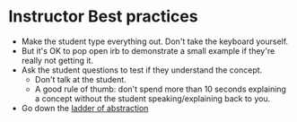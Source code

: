 # Instructor Best practices

* Make the student type everything out.  Don't take the keyboard yourself.
* But it's OK to pop open irb to demonstrate a small example if they're really not getting it.
* Ask the student questions to test if they understand the concept.
    * Don't talk at the student.
    * A good rule of thumb: don't spend more than 10 seconds explaining a concept without the student speaking/explaining back to you.
* Go down the [ladder of abstraction](./ladder-of-abstraction.md)

